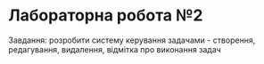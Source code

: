 # Лабораторна робота №2

Завдання: розробити систему керування задачами - створення, редагування, видалення, відмітка про виконання задач

